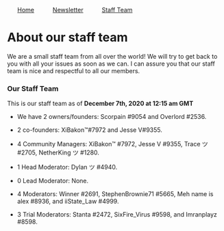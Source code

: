<nav>
  <ul>
    <a href='https://gac-d.github.io/GAC-Website/'>Home</a>
    &nbsp;&nbsp;&nbsp;&nbsp;&nbsp;&nbsp;&nbsp;&nbsp;&nbsp;&nbsp;<a href='https://gac-d.github.io/GAC-Website/newsletter'>Newsletter</a>
    &nbsp;&nbsp;&nbsp;&nbsp;&nbsp;&nbsp;&nbsp;&nbsp;&nbsp;&nbsp;<a href='https://gac-d.github.io/GAC-Website/staff-team'>Staff Team</a>
  </ul>
</nav>

# About our staff team

We are a small staff team from all over the world!
We will try to get back to you with all your issues as soon as we can.
I can assure you that our staff team is nice and respectful to all our members.

### Our Staff Team
This is our staff team as of **December 7th, 2020 at 12:15 am GMT**

 - We have 2 owners/founders: Scorpain #9054 and Overlord #2536.
 
 - 2 co-founders: XiBakon™#7972 and Jesse V#9355.
 - 4 Community Managers: XiBakon™ #7972, Jesse V #9355, Trace ツ #2705, NetherKing ツ #1280.
 
 - 1 Head Moderator: Dylan ツ #4940.
 
 - 0 Lead Moderator: None.
 
 - 4 Moderators: Winner #2691, StephenBrownie71 #5665, Meh name is alex #8936, and iiState_Law #4999.
 
 - 3 Trial Moderators: Stanta #2472, SixFire_Virus #9598, and Imranplayz #8598.
